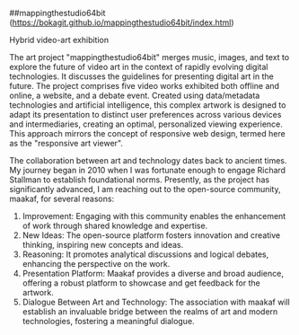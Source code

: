 ##mappingthestudio64bit (https://bokagit.github.io/mappingthestudio64bit/index.html)

Hybrid video-art exhibition
 
 The art project "mappingthestudio64bit" merges music, images, and text to explore the future of video art in the context of rapidly evolving digital technologies. It discusses the guidelines for presenting digital art in the future. The project comprises five video works exhibited both offline and online, a website, and a debate event. Created using data/metadata technologies and artificial intelligence, this complex artwork is designed to adapt its presentation to distinct user preferences across various devices and intermediaries, creating an optimal, personalized viewing experience. This approach mirrors the concept of responsive web design, termed here as the "responsive art viewer".

The collaboration between art and technology dates back to ancient times. My journey began in 2010 when I was fortunate enough to engage Richard Stallman to establish foundational norms. Presently, as the project has significantly advanced, I am reaching out to the open-source community, maakaf, for several reasons:

1. Improvement: Engaging with this community enables the enhancement of work through shared knowledge and expertise.
2. New Ideas: The open-source platform fosters innovation and creative thinking, inspiring new concepts and ideas.
3. Reasoning: It promotes analytical discussions and logical debates, enhancing the perspective on the work.
4. Presentation Platform: Maakaf provides a diverse and broad audience, offering a robust platform to showcase and get feedback for the artwork.
5. Dialogue Between Art and Technology: The association with maakaf will establish an invaluable bridge between the realms of art and modern technologies, fostering a meaningful dialogue.


